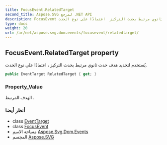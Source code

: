 ```yaml
---
title: FocusEvent.RelatedTarget
second_title: Aspose.SVG لمرجع .NET API
description: FocusEvent ملكية. يُستخدم لتحديد هدف حدث ثانوي مرتبط بحدث التركيز  اعتمادًا على نوع الحدث.
type: docs
weight: 20
url: /ar/net/aspose.svg.dom.events/focusevent/relatedtarget/
---
```

## FocusEvent.RelatedTarget property

يُستخدم لتحديد هدف حدث ثانوي مرتبط بحدث التركيز ، اعتمادًا على نوع الحدث.

```csharp
public EventTarget RelatedTarget { get; }
```

### Property_Value

الهدف المرتبط .

### أنظر أيضا

* class [EventTarget](../../../aspose.svg.dom/eventtarget/)
* class [FocusEvent](../)
* مساحة الاسم [Aspose.Svg.Dom.Events](../../focusevent/)
* المجسم [Aspose.SVG](../../../)


